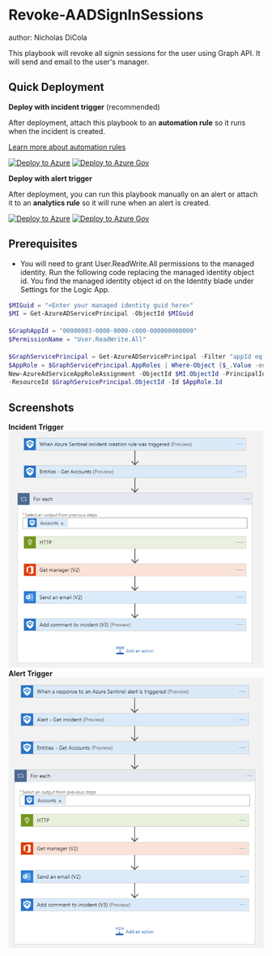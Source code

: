 # Revoke-AADSignInSessions
author: Nicholas DiCola

This playbook will revoke all signin sessions for the user using Graph API. It will send and email to the user's manager. 

## Quick Deployment
**Deploy with incident trigger** (recommended)

After deployment, attach this playbook to an **automation rule** so it runs when the incident is created.

[Learn more about automation rules](https://docs.microsoft.com/azure/sentinel/automate-incident-handling-with-automation-rules#creating-and-managing-automation-rules)

[![Deploy to Azure](https://aka.ms/deploytoazurebutton)]("https://portal.azure.com/#create/Microsoft.Template/uri/https%3A%2F%2Fraw.githubusercontent.com%2FAzure%2FAzure-Sentinel%2Fmaster%2FPlaybooks%2FRevoke-AADSignInSessions%2Fincident-trigger%2Fazuredeploy.json)
[![Deploy to Azure Gov](https://aka.ms/deploytoazuregovbutton)]("https://portal.azure.us/#create/Microsoft.Template/uri/https%3A%2F%2Fraw.githubusercontent.com%2FAzure%2FAzure-Sentinel%2Fmaster%2FPlaybooks%2FRevoke-AADSignInSessions%2Fincident-trigger%2Fazuredeploy.json)

**Deploy with alert trigger**

After deployment, you can run this playbook manually on an alert or attach it to an **analytics rule** so it will rune when an alert is created.

[![Deploy to Azure](https://aka.ms/deploytoazurebutton)]("https://portal.azure.com/#create/Microsoft.Template/uri/https%3A%2F%2Fraw.githubusercontent.com%2FAzure%2FAzure-Sentinel%2Fmaster%2FPlaybooks%2FRevoke-AADSignInSessions%2Falert-trigger%2Fazuredeploy.json)
[![Deploy to Azure Gov](https://aka.ms/deploytoazuregovbutton)]("https://portal.azure.us/#create/Microsoft.Template/uri/https%3A%2F%2Fraw.githubusercontent.com%2FAzure%2FAzure-Sentinel%2Fmaster%2FPlaybooks%2FRevoke-AADSignInSessions%2Falert-trigger%2Fazuredeploy.json)


## Prerequisites

- You will need to grant User.ReadWrite.All permissions to the managed identity.  Run the following code replacing the managed identity object id.  You find the managed identity object id on the Identity blade under Settings for the Logic App.
```powershell
$MIGuid = "<Enter your managed identity guid here>"
$MI = Get-AzureADServicePrincipal -ObjectId $MIGuid

$GraphAppId = "00000003-0000-0000-c000-000000000000"
$PermissionName = "User.ReadWrite.All" 

$GraphServicePrincipal = Get-AzureADServicePrincipal -Filter "appId eq '$GraphAppId'"
$AppRole = $GraphServicePrincipal.AppRoles | Where-Object {$_.Value -eq $PermissionName -and $_.AllowedMemberTypes -contains "Application"}
New-AzureAdServiceAppRoleAssignment -ObjectId $MI.ObjectId -PrincipalId $MI.ObjectId `
-ResourceId $GraphServicePrincipal.ObjectId -Id $AppRole.Id
```


## Screenshots
**Incident Trigger**<br>
![Incident Trigger](./incident-trigger/images/Revoke-AADSignInSessions_incident.png)<br>
**Alert Trigger**<br>
![Alert Trigger](./alert-trigger/images/Revoke-AADSignInSessions_alert.png)<br>

